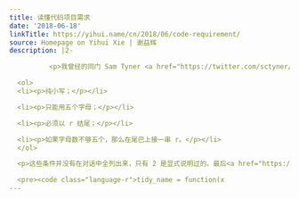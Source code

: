 ```yaml
---
title: 读懂代码项目需求
date: '2018-06-18'
linkTitle: https://yihui.name/cn/2018/06/code-requirement/
source: Homepage on Yihui Xie | 谢益辉
description: |2-

          <p>我曾经的同门 Sam Tyner <a href="https://twitter.com/sctyner/status/1008800016381743104">在推特上问</a>是否存在一个把名字转换为 Tidyverse 命名风格的包名的工具。有开玩笑性质，不过我瞅了一眼，觉得这倒是一个不错的读懂代码项目需求的例子。根据上下文以及过往经验，这个包名应该满足如下条件：</p>

  <ol>
  <li><p>纯小写；</p></li>

  <li><p>只能用五个字母；</p></li>

  <li><p>必须以 r 结尾；</p></li>

  <li><p>如果字母数不够五个，那么在尾巴上接一串 r。</p></li>
  </ol>

  <p>这些条件并没有在对话中全列出来，只有 2 是显式说明过的。最后<a href="https://twitter.com/xieyihui/status/1008801933807837184">我给的答案</a>是：</p>

  <pre><code class="language-r">tidy_name = function(x
---
```


